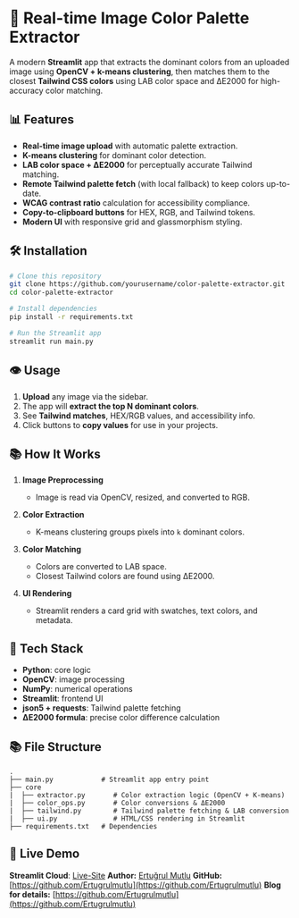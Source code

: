 # 🎨 Real-time Image Color Palette Extractor

A modern **Streamlit** app that extracts the dominant colors from an uploaded image using **OpenCV + k-means clustering**, then matches them to the closest **Tailwind CSS colors** using LAB color space and ΔE2000 for high-accuracy color matching.

## 📊 Features

* **Real-time image upload** with automatic palette extraction.
* **K-means clustering** for dominant color detection.
* **LAB color space + ΔE2000** for perceptually accurate Tailwind matching.
* **Remote Tailwind palette fetch** (with local fallback) to keep colors up-to-date.
* **WCAG contrast ratio** calculation for accessibility compliance.
* **Copy-to-clipboard buttons** for HEX, RGB, and Tailwind tokens.
* **Modern UI** with responsive grid and glassmorphism styling.

## 🛠️ Installation

```bash
# Clone this repository
git clone https://github.com/yourusername/color-palette-extractor.git
cd color-palette-extractor

# Install dependencies
pip install -r requirements.txt

# Run the Streamlit app
streamlit run main.py
```

## 👁️ Usage

1. **Upload** any image via the sidebar.
2. The app will **extract the top N dominant colors**.
3. See **Tailwind matches**, HEX/RGB values, and accessibility info.
4. Click buttons to **copy values** for use in your projects.

## 📚 How It Works

1. **Image Preprocessing**

   * Image is read via OpenCV, resized, and converted to RGB.
2. **Color Extraction**

   * K-means clustering groups pixels into `k` dominant colors.
3. **Color Matching**

   * Colors are converted to LAB space.
   * Closest Tailwind colors are found using ΔE2000.
4. **UI Rendering**

   * Streamlit renders a card grid with swatches, text colors, and metadata.


## 📝 Tech Stack

* **Python**: core logic
* **OpenCV**: image processing
* **NumPy**: numerical operations
* **Streamlit**: frontend UI
* **json5 + requests**: Tailwind palette fetching
* **ΔE2000 formula**: precise color difference calculation

## 📚 File Structure

```
.
├── main.py            # Streamlit app entry point
├── core
|  ├── extractor.py       # Color extraction logic (OpenCV + K-means)
|  ├── color_ops.py       # Color conversions & ΔE2000
|  ├── tailwind.py        # Tailwind palette fetching & LAB conversion
|  ├── ui.py              # HTML/CSS rendering in Streamlit
├── requirements.txt   # Dependencies

```

## 🔗 Live Demo

**Streamlit Cloud**: [Live-Site](https://real-time-image-color-palette-extractor-apps.streamlit.app)
**Author:** [Ertuğrul Mutlu](https://www.linkedin.com/in/ertugrulmutlu/)
**GitHub:** [https://github.com/Ertugrulmutlu](https://github.com/Ertugrulmutlu)
**Blog for details:** [https://github.com/Ertugrulmutlu](https://github.com/Ertugrulmutlu)
